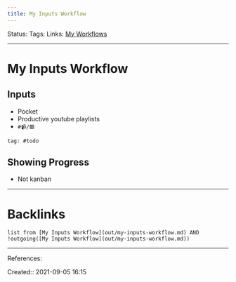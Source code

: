 ```yaml
---
title: My Inputs Workflow
---
```

Status: 
Tags: 
Links: [My Workflows](out/my-workflows.md)
___
# My Inputs Workflow
## Inputs
- Pocket
- Productive youtube playlists
- `#📹/🟥`


```query
tag: #todo
```
## Showing Progress
- Not kanban
___
# Backlinks
```dataview
list from [My Inputs Workflow](out/my-inputs-workflow.md) AND !outgoing([My Inputs Workflow](out/my-inputs-workflow.md))
```
___
References:

Created:: 2021-09-05 16:15
